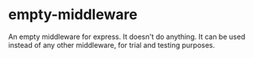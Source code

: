 # empty-middleware
An empty middleware for express. It doesn't do anything. It can be used instead of any other middleware, for trial and testing purposes.

